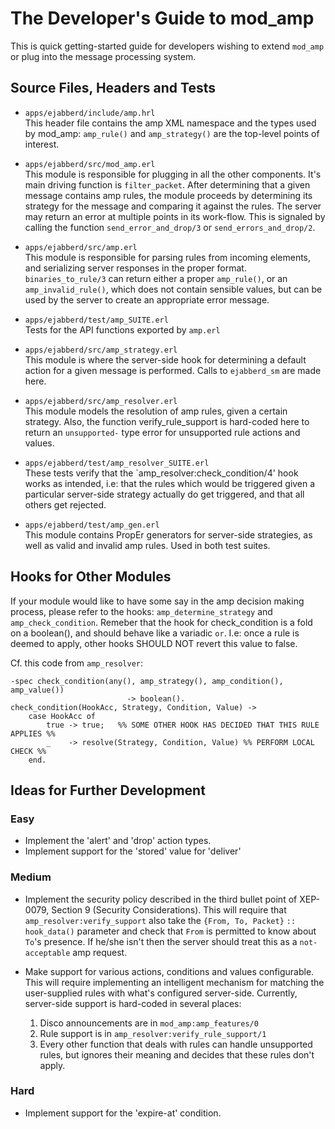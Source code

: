 The Developer's Guide to mod_amp
================================

This is quick getting-started guide for developers wishing to extend `mod_amp` or
plug into the message processing system.

Source Files, Headers and Tests
-------------------------------

  * `apps/ejabberd/include/amp.hrl`  
    This header file contains the amp XML namespace and the types used by
    mod_amp:
    `amp_rule()` and `amp_strategy()` are the top-level points of interest.

  * `apps/ejabberd/src/mod_amp.erl`  
    This module is responsible for plugging in all the other components. It's
    main driving function is `filter_packet`. After determining that a given
    message contains amp rules, the module proceeds by determining its strategy
    for the message and comparing it against the rules.
    The server may return an error at multiple points in its work-flow. This is
    signaled by calling the function `send_error_and_drop/3` or
    `send_errors_and_drop/2`.

  * `apps/ejabberd/src/amp.erl`  
    This module is responsible for parsing rules from incoming elements, and
    serializing server responses in the proper format.
    `binaries_to_rule/3` can return either a proper `amp_rule()`, or an
    `amp_invalid_rule()`, which does not contain sensible values, but can be
    used by the server to create an appropriate error message.

  * `apps/ejabberd/test/amp_SUITE.erl`  
    Tests for the API functions exported by `amp.erl`

  * `apps/ejabberd/src/amp_strategy.erl`  
    This module is where the server-side hook for determining a default action
    for a given message is performed. Calls to `ejabberd_sm` are made here.

  * `apps/ejabberd/src/amp_resolver.erl`  
    This module models the resolution of amp rules, given a certain
    strategy. Also, the function verify_rule_support is hard-coded here to
    return an `unsupported-` type error for unsupported rule actions and values.

  * `apps/ejabberd/test/amp_resolver_SUITE.erl`  
    These tests verify that the `amp_resolver:check_condition/4' hook works as
    intended, i.e: that the rules which would be triggered given a particular
    server-side strategy actually do get triggered, and that all others get rejected.

  * `apps/ejabberd/test/amp_gen.erl`  
    This module contains PropEr generators for server-side strategies, as well
    as valid and invalid amp rules. Used in both test suites.


Hooks for Other Modules
-----------------------

If your module would like to have some say in the amp decision making process,
please refer to the hooks: `amp_determine_strategy` and `amp_check_condition`.
Remeber that the hook for check_condition is a fold on a boolean(), and
should behave like a variadic `or`. I.e: once a rule is deemed to apply, other
hooks SHOULD NOT revert this value to false.

Cf. this code from `amp_resolver`:

    -spec check_condition(any(), amp_strategy(), amp_condition(), amp_value())
                              -> boolean().
    check_condition(HookAcc, Strategy, Condition, Value) ->
        case HookAcc of
            true -> true;   %% SOME OTHER HOOK HAS DECIDED THAT THIS RULE APPLIES %%
            _    -> resolve(Strategy, Condition, Value) %% PERFORM LOCAL CHECK %%
        end.
    

Ideas for Further Development
-----------------------------

### Easy

  * Implement the 'alert' and 'drop' action types.
  * Implement support for the 'stored' value for 'deliver'

### Medium

  * Implement the security policy described in the third bullet point of
    XEP-0079, Section 9 (Security Considerations). This will require that
    `amp_resolver:verify_support` also take the 
    `{From, To, Packet}` `:: hook_data()`
    parameter and check that `From` is permitted to know about `To`'s
    presence. If he/she isn't then the server should treat this as a
    `not-acceptable` amp request.

  * Make support for various actions, conditions and values configurable.
    This will require implementing an intelligent mechanism for matching the
    user-supplied rules with what's configured server-side. Currently,
    server-side support is hard-coded in several places:
    
    1.  Disco announcements are in `mod_amp:amp_features/0`
    2.  Rule support is in `amp_resolver:verify_rule_support/1`
    3.  Every other function that deals with rules can handle unsupported rules,
    but ignores their meaning and decides that these rules don't apply.


### Hard

  * Implement support for the 'expire-at' condition.



